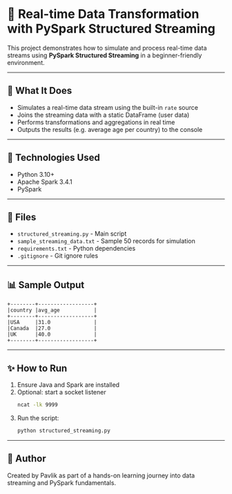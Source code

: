 # 🔄 Real-time Data Transformation with PySpark Structured Streaming

This project demonstrates how to simulate and process real-time data streams using **PySpark Structured Streaming** in a beginner-friendly environment.

---

## 📌 What It Does
- Simulates a real-time data stream using the built-in `rate` source
- Joins the streaming data with a static DataFrame (user data)
- Performs transformations and aggregations in real time
- Outputs the results (e.g. average age per country) to the console

---

## 🚀 Technologies Used
- Python 3.10+
- Apache Spark 3.4.1
- PySpark

---

## 📂 Files
- `structured_streaming.py` - Main script
- `sample_streaming_data.txt` - Sample 50 records for simulation
- `requirements.txt` - Python dependencies
- `.gitignore` - Git ignore rules

---

## 📊 Sample Output
```
+--------+------------------+
|country |avg_age           |
+--------+------------------+
|USA     |31.0              |
|Canada  |27.0              |
|UK      |40.0              |
+--------+------------------+
```

---


## ✨ How to Run
1. Ensure Java and Spark are installed
2. Optional: start a socket listener
   ```bash
   ncat -lk 9999
   ```
3. Run the script:
   ```bash
   python structured_streaming.py
   ```

---

## 🌟 Author
Created by Pavlik as part of a hands-on learning journey into data streaming and PySpark fundamentals.
